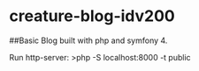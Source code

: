 # creature-blog-idv200

##Basic Blog built with php and symfony 4.


Run http-server: >php -S localhost:8000 -t public
